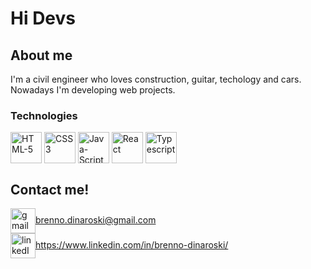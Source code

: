 <h1>Hi Devs</h1>
<div>
  <!--<h2>I'm currently learning web development</h2>-->
  <div>
    <h2>About me</h2>
    <p>I'm a civil engineer who loves construction, guitar, techology and cars. Nowadays I'm developing web projects.</p>
  </div>
  
  <div>
    <h3>Technologies</h3>    
      <img alt="HTML-5" align="center" height="50"  class=images src="https://logospng.org/download/html-5/logo-html-5-512.png">
      <img alt="CSS3" align="center" height="50"  class=images src="https://logospng.org/download/css-3/logo-css-3-2048.png">
      <img alt="Java-Script" align="center" height="50"  class=images src="https://logospng.org/download/javascript/logo-javascript-icon-512.png">
      <img alt="React" align="center" height="50" class=images src="https://logospng.org/download/react/logo-react-512.png">    
      <img alt="Typescript" align="center" height="50" class=images src="https://logospng.org/download/typescript/typescript-512.png">
  </div>
 </div>
 <div>
  <h2>Contact me!</h2>  
    <div>
      <a href="brenno.dinaroski@gmail.com"><img align="center" height="40" src="https://logospng.org/download/gmail/logo-gmail-512.png" alt="gmail logo">brenno.dinaroski@gmail.com</a><br>
      <a href="https://www.linkedin.com/in/brenno-dinaroski/"><img align="center" height="40" src="https://logospng.org/download/linkedin/logo-linkedin-icon-512.png" alt="linkedIn logo">https://www.linkedin.com/in/brenno-dinaroski/</a>
    </div>
</div>
  
 
  
  
<!--
**brennoDinaroski/brennoDinaroski** is a ✨ _special_ ✨ repository because its `README.md` (this file) appears on your GitHub profile.

Here are some ideas to get you started:

- 🔭 I’m currently working on ...
- 🌱 I’m currently learning ...
- 👯 I’m looking to collaborate on ...
- 🤔 I’m looking for help with ...
- 💬 Ask me about ...
- 📫 How to reach me: ...
- 😄 Pronouns: ...
- ⚡ Fun fact: ...
-->
